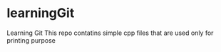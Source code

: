 # learningGit
Learning Git
This repo contatins simple cpp files that are used only for printing purpose
